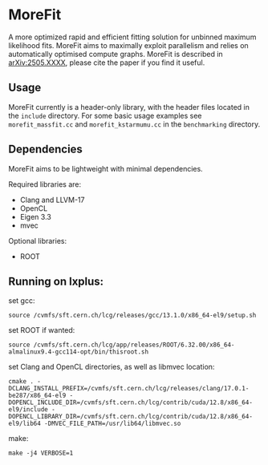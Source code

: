# MoreFit

A more optimized rapid and efficient fitting solution for unbinned maximum likelihood fits.
MoreFit aims to maximally exploit parallelism and relies on automatically optimised compute graphs. 
MoreFit is described in [arXiv:2505.XXXX](https://arxiv.org/hep-ex/2505.XXXX), please cite the paper if you find it useful.

## Usage
MoreFit currently is a header-only library, with the header files located in the `include` directory. 
For some basic usage examples see `morefit_massfit.cc` and `morefit_kstarmumu.cc` in the `benchmarking` directory. 

## Dependencies
MoreFit aims to be lightweight with minimal dependencies. 

Required libraries are: 
* Clang and LLVM-17
* OpenCL
* Eigen 3.3
* mvec

Optional libraries:
* ROOT

## Running on lxplus:
set gcc:

`source /cvmfs/sft.cern.ch/lcg/releases/gcc/13.1.0/x86_64-el9/setup.sh`

set ROOT if wanted:

`source /cvmfs/sft.cern.ch/lcg/app/releases/ROOT/6.32.00/x86_64-almalinux9.4-gcc114-opt/bin/thisroot.sh`

set Clang and OpenCL directories, as well as libmvec location:

`cmake . -DCLANG_INSTALL_PREFIX=/cvmfs/sft.cern.ch/lcg/releases/clang/17.0.1-be287/x86_64-el9 -DOPENCL_INCLUDE_DIR=/cvmfs/sft.cern.ch/lcg/contrib/cuda/12.8/x86_64-el9/include -DOPENCL_LIBRARY_DIR=/cvmfs/sft.cern.ch/lcg/contrib/cuda/12.8/x86_64-el9/lib64 -DMVEC_FILE_PATH=/usr/lib64/libmvec.so`

make:

`make -j4 VERBOSE=1`
